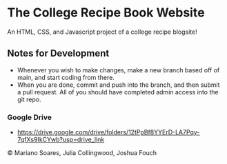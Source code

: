# The College Recipe Book Website
An HTML, CSS, and Javascript project of a college recipe blogsite!

## Notes for Development
- Whenever you wish to make changes, make a new branch based off of main, and start coding from there. 
- When you are done, commit and push into the branch, and then submit a pull request. All of you should have completed admin access into the git repo.

### Google Drive
- https://drive.google.com/drive/folders/12tPpBf8YYErD-LA7Pqy-7qfXs9IkCYwb?usp=drive_link

<footer>
  <p>&copy Mariano Soares, Julia Collingwood, Joshua Fouch</p>
</footer>
